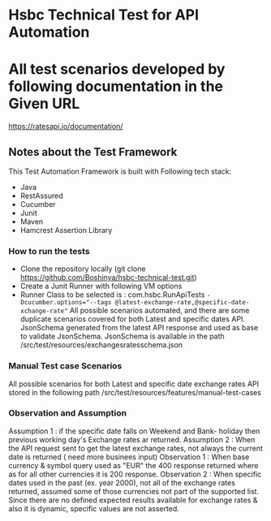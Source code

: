 # Hsbc Technical Test for API Automation

# All test scenarios developed by following documentation in the Given URL
https://ratesapi.io/documentation/

## Notes about the Test Framework

This Test Automation Framework is built with Following tech stack:
* Java
* RestAssured
* Cucumber
* Junit
* Maven
* Hamcrest Assertion Library

### How to run the tests

* Clone the repository locally (git clone https://github.com/Boshinya/hsbc-technical-test.git)
* Create a Junit Runner with following VM options
* Runner Class to be selected is : com.hsbc.RunApiTests
    `-Dcucumber.options="--tags @latest-exchange-rate,@specific-date-xchange-rate"`
 All possible scenarios automated, and there are some duplicate scenarios covered for both Latest and specific dates API.     
 JsonSchema generated from the latest API response and used as base to validate JsonSchema. 
 JsonSchema is available in the path  /src/test/resources/exchangesratesschema.json

### Manual Test case Scenarios
All possible scenarios for both Latest and specific date exchange rates API stored in the following path
/src/test/resources/features/manual-test-cases

### Observation and Assumption
Assumption 1 : if the specific date falls on Weekend and Bank- holiday then previous working day's Exchange rates ar returned. 
Assumption 2 : When the API request sent to get the latest exchange rates, not always the current date is returned ( need more businees input)
Observation 1 : When base currency & symbol query used as "EUR" the 400 response returned where as for all other
                currencies it is 200 response.
Observation 2 : When specific dates used in the past (ex. year 2000), not all of the exchange rates returned,
                assumed some of those currencies not part of the supported list.
Since there are no defined expected results available for exchange rates & also it is dynamic,
specific values are not asserted.

